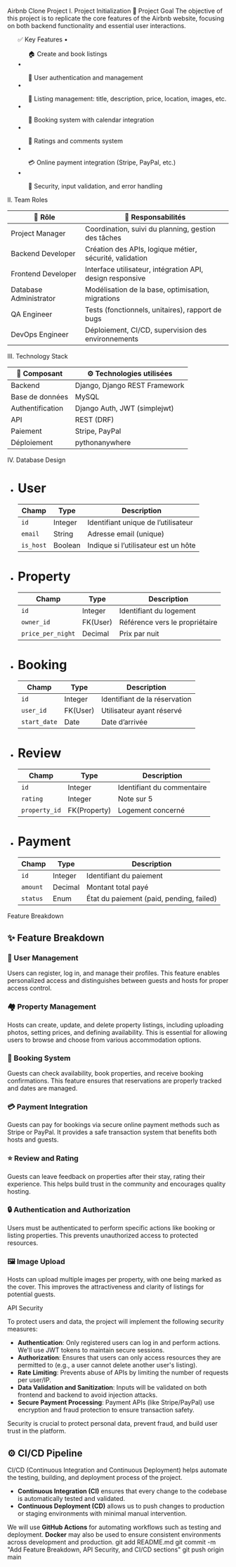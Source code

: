 Airbnb Clone Project
I. Project Initialization
🎯 Project Goal
The objective of this project is to replicate the core features of the Airbnb website, focusing on both backend functionality and essential user interactions.
<ul>
✅ Key Features
	•	<ol>🏠 Create and book listings</ol>
	•	<ol>👤 User authentication and management</ol>
	•	<ol>📍 Listing management: title, description, price, location, images, etc.</ol>
	•	<ol>📅 Booking system with calendar integration</ol>
	•	<ol>💬 Ratings and comments system</ol>
	•	<ol>💳 Online payment integration (Stripe, PayPal, etc.)</ol>
	•	<ol>🔐 Security, input validation, and error handling</ol>
</ul>

II. Team Roles
<table>
  <thead>
    <tr>
      <th>👤 Rôle</th>
      <th>📌 Responsabilités</th>
    </tr>
  </thead>
  <tbody>
    <tr>
      <td>Project Manager</td>
      <td>Coordination, suivi du planning, gestion des tâches</td>
    </tr>
    <tr>
      <td>Backend Developer</td>
      <td>Création des APIs, logique métier, sécurité, validation</td>
    </tr>
    <tr>
      <td>Frontend Developer</td>
      <td>Interface utilisateur, intégration API, design responsive</td>
    </tr>
    <tr>
      <td>Database Administrator</td>
      <td>Modélisation de la base, optimisation, migrations</td>
    </tr>
    <tr>
      <td>QA Engineer</td>
      <td>Tests (fonctionnels, unitaires), rapport de bugs</td>
    </tr>
    <tr>
      <td>DevOps Engineer</td>
      <td>Déploiement, CI/CD, supervision des environnements</td>
    </tr>
  </tbody>
</table>

III. Technology Stack
<table>
  <thead>
    <tr>
      <th>🧩 Composant</th>
      <th>⚙️ Technologies utilisées</th>
    </tr>
  </thead>
  <tbody>
    <tr>
      <td>Backend</td>
      <td>Django, Django REST Framework</td>
    </tr>
    <tr>
      <td>Base de données</td>
      <td>MySQL</td>
    </tr>
    <tr>
      <td>Authentification</td>
      <td>Django Auth, JWT (simplejwt)</td>
    </tr>
    <tr>
      <td>API</td>
      <td>REST (DRF)</td>
    </tr>
    <tr>
      <td>Paiement</td>
      <td>Stripe, PayPal</td>
    </tr>
    <tr>
      <td>Déploiement</td>
      <td>pythonanywhere</td>
    </tr>
  </tbody>
</table>


IV. Database Design

<ul>
<li><h1>User</h1></li>
<table>
  <thead>
    <tr>
      <th>Champ</th>
      <th>Type</th>
      <th>Description</th>
    </tr>
  </thead>
  <tbody>
    <tr>
      <td><code>id</code></td>
      <td>Integer</td>
      <td>Identifiant unique de l’utilisateur</td>
    </tr>
    <tr>
      <td><code>email</code></td>
      <td>String</td>
      <td>Adresse email (unique)</td>
    </tr>
    <tr>
      <td><code>is_host</code></td>
      <td>Boolean</td>
      <td>Indique si l’utilisateur est un hôte</td>
    </tr>
  </tbody>
</table>
<li><h1>Property</h1></li>

<table>
  <thead>
    <tr>
      <th>Champ</th>
      <th>Type</th>
      <th>Description</th>
    </tr>
  </thead>
  <tbody>
    <tr>
      <td><code>id</code></td>
      <td>Integer</td>
      <td>Identifiant du logement</td>
    </tr>
    <tr>
      <td><code>owner_id</code></td>
      <td>FK(User)</td>
      <td>Référence vers le propriétaire</td>
    </tr>
    <tr>
      <td><code>price_per_night</code></td>
      <td>Decimal</td>
      <td>Prix par nuit</td>
    </tr>
  </tbody>
</table>

<li><h1>Booking</h1></li>
<table>
  <thead>
    <tr>
      <th>Champ</th>
      <th>Type</th>
      <th>Description</th>
    </tr>
  </thead>
  <tbody>
    <tr>
      <td><code>id</code></td>
      <td>Integer</td>
      <td>Identifiant de la réservation</td>
    </tr>
    <tr>
      <td><code>user_id</code></td>
      <td>FK(User)</td>
      <td>Utilisateur ayant réservé</td>
    </tr>
    <tr>
      <td><code>start_date</code></td>
      <td>Date</td>
      <td>Date d’arrivée</td>
    </tr>
  </tbody>
</table>

<li><h1>Review</h1></li>
<table>
  <thead>
    <tr>
      <th>Champ</th>
      <th>Type</th>
      <th>Description</th>
    </tr>
  </thead>
  <tbody>
    <tr>
      <td><code>id</code></td>
      <td>Integer</td>
      <td>Identifiant du commentaire</td>
    </tr>
    <tr>
      <td><code>rating</code></td>
      <td>Integer</td>
      <td>Note sur 5</td>
    </tr>
    <tr>
      <td><code>property_id</code></td>
      <td>FK(Property)</td>
      <td>Logement concerné</td>
    </tr>
  </tbody>
</table>


<li><h1>Payment</h1></li>
<table>
  <thead>
    <tr>
      <th>Champ</th>
      <th>Type</th>
      <th>Description</th>
    </tr>
  </thead>
  <tbody>
    <tr>
      <td><code>id</code></td>
      <td>Integer</td>
      <td>Identifiant du paiement</td>
    </tr>
    <tr>
      <td><code>amount</code></td>
      <td>Decimal</td>
      <td>Montant total payé</td>
    </tr>
    <tr>
      <td><code>status</code></td>
      <td>Enum</td>
      <td>État du paiement (paid, pending, failed)</td>
    </tr>
  </tbody>
</table>

</ul>

Feature Breakdown

## ✨ Feature Breakdown

### 👤 User Management
Users can register, log in, and manage their profiles. This feature enables personalized access and distinguishes between guests and hosts for proper access control.

### 🏘️ Property Management
Hosts can create, update, and delete property listings, including uploading photos, setting prices, and defining availability. This is essential for allowing users to browse and choose from various accommodation options.

### 📅 Booking System
Guests can check availability, book properties, and receive booking confirmations. This feature ensures that reservations are properly tracked and dates are managed.

### 💳 Payment Integration
Guests can pay for bookings via secure online payment methods such as Stripe or PayPal. It provides a safe transaction system that benefits both hosts and guests.

### ⭐ Review and Rating
Guests can leave feedback on properties after their stay, rating their experience. This helps build trust in the community and encourages quality hosting.

### 🔒 Authentication and Authorization
Users must be authenticated to perform specific actions like booking or listing properties. This prevents unauthorized access to protected resources.

### 🖼️ Image Upload
Hosts can upload multiple images per property, with one being marked as the cover. This improves the attractiveness and clarity of listings for potential guests.

API Security

To protect users and data, the project will implement the following security measures:

- **Authentication**: Only registered users can log in and perform actions. We'll use JWT tokens to maintain secure sessions.
- **Authorization**: Ensures that users can only access resources they are permitted to (e.g., a user cannot delete another user's listing).
- **Rate Limiting**: Prevents abuse of APIs by limiting the number of requests per user/IP.
- **Data Validation and Sanitization**: Inputs will be validated on both frontend and backend to avoid injection attacks.
- **Secure Payment Processing**: Payment APIs (like Stripe/PayPal) use encryption and fraud protection to ensure transaction safety.

Security is crucial to protect personal data, prevent fraud, and build user trust in the platform.

## ⚙️ CI/CD Pipeline

CI/CD (Continuous Integration and Continuous Deployment) helps automate the testing, building, and deployment process of the project.

- **Continuous Integration (CI)** ensures that every change to the codebase is automatically tested and validated.
- **Continuous Deployment (CD)** allows us to push changes to production or staging environments with minimal manual intervention.

We will use **GitHub Actions** for automating workflows such as testing and deployment. **Docker** may also be used to ensure consistent environments across development and production.
git add README.md
git commit -m "Add Feature Breakdown, API Security, and CI/CD sections"
git push origin main